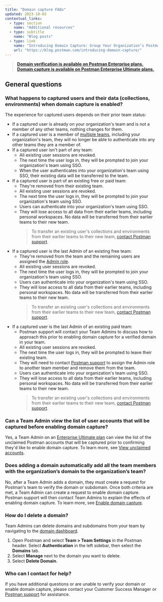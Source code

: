 ```yaml
---
title: "Domain capture FAQs"
updated: 2023-10-03
contextual_links:
  - type: section
    name: "Additional resources"
  - type: subtitle
    name: "Blog posts"
  - type: link
    name: "Introducing Domain Capture: Group Your Organization’s Postman Users into a Single Team"
    url: "https://blog.postman.com/introducing-domain-capture/"
---
```


> **[Domain verification is available on Postman Enterprise plans. Domain capture is available on Postman Enterprise Ultimate plans.](https://www.postman.com/pricing)**

## General questions

### What happens to captured users and their data (collections, environments) when domain capture is enabled?

The experience for captured users depends on their prior team status:

* If a captured user is already on your organization's team and is not a member of any other teams, nothing changes for them.
* If a captured user is a member of [multiple teams](/docs/collaborating-in-postman/working-with-your-team/collaboration-overview/#joining-a-team), including your organization's team, they will no longer be able to authenticate into any other teams they are a member of.
* If a captured user isn't part of any team:
    * All existing user sessions are revoked.
    * The next time the user logs in, they will be prompted to join your organization's team using SSO.
    * When the user authenticates into your organization's team using SSO, their existing data will be transferred to the team.
* If a captured user is part of an existing free or paid team:
    * They're removed from their existing team.
    * All existing user sessions are revoked.
    * The next time the user logs in, they will be prompted to join your organization's team using SSO.
    * Users can authenticate into your organization's team using SSO.
    * They will lose access to all data from their earlier teams, including personal workspaces. No data will be transferred from their earlier teams to their new team.
        > To transfer an existing user's collections and environments from their earlier teams to their new team, [contact Postman support](/docs/administration/domain-verification-and-capture/enable-domain-capture/#contact-support-to-manage-accounts).
* If a captured user is the last Admin of an existing free team:
    * They're removed from the team and the remaining users are assigned the [Admin role](/docs/collaborating-in-postman/roles-and-permissions/#team-roles).
    * All existing user sessions are revoked.
    * The next time the user logs in, they will be prompted to join your organization's team using SSO.
    * Users can authenticate into your organization's team using SSO.
    * They will lose access to all data from their earlier teams, including personal workspaces. No data will be transferred from their earlier teams to their new team.
        > To transfer an existing user's collections and environments from their earlier teams to their new team, [contact Postman support](/docs/administration/domain-verification-and-capture/enable-domain-capture/#contact-support-to-manage-accounts).
* If a captured user is the last Admin of an existing paid team:
    * Postman support will contact your Team Admins to discuss how to approach this prior to enabling domain capture for a verified domain in your team.
    * All existing user sessions are revoked.
    * The next time the user logs in, they will be prompted to leave their existing team.
    * They will need to contact [Postman support](https://www.postman.com/support/) to assign the Admin role to another team member and remove them from the team.
    * Users can authenticate into your organization's team using SSO.
    * They will lose access to all data from their earlier teams, including personal workspaces. No data will be transferred from their earlier teams to their new team.
        > To transfer an existing user's collections and environments from their earlier teams to their new team, [contact Postman support](/docs/administration/domain-verification-and-capture/enable-domain-capture/#contact-support-to-manage-accounts).

### Can a Team Admin view the list of user accounts that will be captured before enabling domain capture?

Yes, a Team Admin on an [Enterprise Ultimate plan](https://www.postman.com/pricing) can view the list of the unclaimed Postman accounts that will be captured prior to confirming they'd like to enable domain capture. To learn more, see [View unclaimed accounts](/docs/administration/domain-verification-and-capture/enable-domain-capture/#view-unclaimed-accounts).

### Does adding a domain automatically add all the team members with the organization’s domain to the organization’s team?

No, after a Team Admin adds a domain, they must create a request for Postman's team to verify the domain or subdomain. Once both criteria are met, a Team Admin can create a request to enable domain capture. Postman support will then contact Team Admins to explain the effects of enabling domain capture. To learn more, see [Enable domain capture](/docs/administration/domain-verification-and-capture/enable-domain-capture/).

### How do I delete a domain?

Team Admins can delete domains and subdomains from your team by navigating to the [domain dashboard](https://go.postman.co/settings/team/domain-capture).

1. Open Postman and select **Team > Team Settings** in the Postman header. Select **Authentication** in the left sidebar, then select the **Domains** tab.
1. Select **Manage** next to the domain you want to delete.
1. Select **Delete Domain**.

### Who can I contact for help?

If you have additional questions or are unable to verify your domain or enable domain capture, please contact your Customer Success Manager or [Postman support](https://www.postman.com/support/) for assistance.
